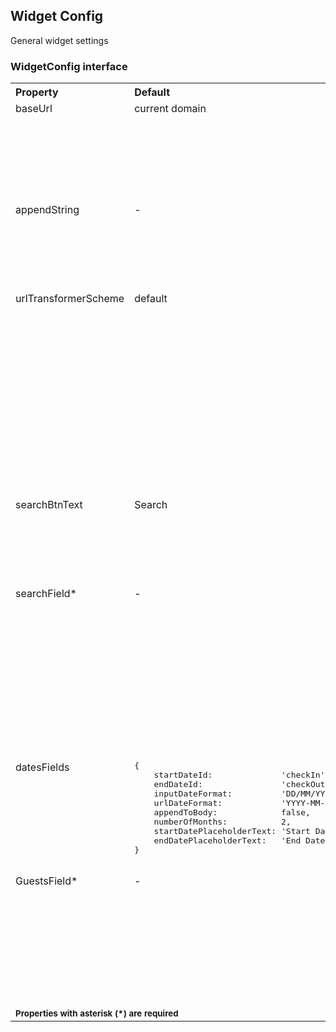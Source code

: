 ## Widget Config
General widget settings

### WidgetConfig interface

<table>
    <tr>
        <th align="left">Property</th>
        <th align="left">Default</th>
        <th align="left">Description</th>
    </tr>
    <tr>
        <td valign="top">baseUrl</td>
        <td valign="top">current domain</td>
        <td valign="top">
            <p><code>
                <strong>Type:</strong> string
            </code></p>
            First part of url to redirect which will be generated after click "search"
        </td>
    </tr>
    <tr>
        <td valign="top">appendString</td>
        <td valign="top">-</td>
        <td valign="top">
            <p><code>
                <strong>Type:</strong> string
            </code></p>
            String to be append to the end of generated url
        </td>
    </tr>
    <tr>
        <td valign="top">urlTransformerScheme</td>
        <td valign="top">default</td>
        <td valign="top">
            <p><code>
                <strong>Type:</strong> string
            </code></p>
            <p><code>
                <b>Possible values:</b>
            default, encoded_google_places, alternative
            </code></p>
            Depends on chosen scheme, url to redirect is generated in different ways. See detailed description in the story 'Url transformer schemes' 
        </td>
    </tr>
    <tr>
        <td valign="top">searchBtnText</td>
        <td valign="top">Search</td>
        <td valign="top">
            <p><code>
                <strong>Type:</strong> string
            </code></p>
            Text displayed on the search button
        </td>
    </tr>
    <tr>
        <td valign="top">searchField*</td>
        <td valign="top">-</td>
        <td valign="top">
            <p><code>
                <strong>Type:</strong>
                SearchField.SingleSelectBox | SearchField.MultiSelectBox | SearchField.GooglePlaces | SearchField.NestedDropdown 
            </code></p>
            Object which contains data for rendering a field. See detailed description in the story 'Search Field'
        </td>
    </tr>
    <tr>
        <td valign="top">datesFields</td>
        <td valign="top">
<pre style="margin: 0; padding: 0">
{
    startDateId:              'checkIn',
    endDateId:                'checkOut',
    inputDateFormat:          'DD/MM/YYYY',
    urlDateFormat:            'YYYY-MM-DD',
    appendToBody:             false,
    numberOfMonths:           2,
    startDatePlaceholderText: 'Start Date',
    endDatePlaceholderText:   'End Date'
}
</pre>
        </td>
        <td valign="top">
            <p><code>
                <strong>Type:</strong>
                DatesFields
            </code></p>
            Object which contains data for rendering a field. See detailed description in the story 'Dates Fields'
        </td>
    </tr>
    <tr>
        <td valign="top">GuestsField*</td>
        <td valign="top">-</td>
        <td valign="top">
            <p><code>
                <strong>Type:</strong>
                GuestsField.SingleSelectBox | GuestsField.PlusMinus
            </code></p>
            Object which contains data for rendering a field. See detailed description in the story 'Guests Field'
        </td>
    </tr>
    <tr>
        <td colspan="3">
            <b><small>Properties with asterisk (*) are required</small></b>
        </td>
    </tr>
</table>